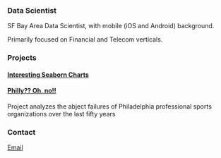 ### Data Scientist

SF Bay Area Data Scientist, with mobile (iOS and Android) background.

Primarily focused on Financial and Telecom verticals.

### Projects

#### [Interesting Seaborn Charts](https://colab.research.google.com/drive/1wr1drwdu_s7UCa_qG6OqQdQtXm4RTanZ)

#### [Philly?? Oh, no!!](project1)

Project analyzes the abject failures of Philadelphia professional sports organizations over the last fifty years

### Contact
[Email](mailto:tahoesw@gmail.com)
